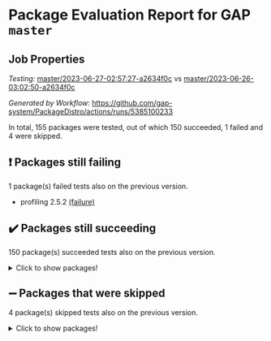 # Package Evaluation Report for GAP `master`

## Job Properties

*Testing:* [master/2023-06-27-02:57:27-a2634f0c](https://github.com/gap-system/PackageDistro/blob/data/reports/master/2023-06-27-02:57:27-a2634f0c) vs [master/2023-06-26-03:02:50-a2634f0c](https://github.com/gap-system/PackageDistro/blob/data/reports/master/2023-06-26-03:02:50-a2634f0c)

*Generated by Workflow:* https://github.com/gap-system/PackageDistro/actions/runs/5385100233

In total, 155 packages were tested, out of which 150 succeeded, 1 failed and 4 were skipped.

## :exclamation: Packages still failing

1 package(s) failed tests also on the previous version.
- profiling 2.5.2 [(failure)](https://github.com/gap-system/PackageDistro/actions/runs/5385100233/jobs/9773922057)

## :heavy_check_mark: Packages still succeeding

150 package(s) succeeded tests also on the previous version.
<details><summary>Click to show packages!</summary>

- 4ti2interface 2023.02-04 [(success)](https://github.com/gap-system/PackageDistro/actions/runs/5385100233/jobs/9773914775)
- ace 5.6.2 [(success)](https://github.com/gap-system/PackageDistro/actions/runs/5385100233/jobs/9773914873)
- aclib 1.3.2 [(success)](https://github.com/gap-system/PackageDistro/actions/runs/5385100233/jobs/9773914931)
- agt 0.3.1 [(success)](https://github.com/gap-system/PackageDistro/actions/runs/5385100233/jobs/9773914996)
- alnuth 3.2.1 [(success)](https://github.com/gap-system/PackageDistro/actions/runs/5385100233/jobs/9773915054)
- anupq 3.3.0 [(success)](https://github.com/gap-system/PackageDistro/actions/runs/5385100233/jobs/9773915124)
- atlasrep 2.1.6 [(success)](https://github.com/gap-system/PackageDistro/actions/runs/5385100233/jobs/9773915176)
- autodoc 2023.06.19 [(success)](https://github.com/gap-system/PackageDistro/actions/runs/5385100233/jobs/9773915246)
- automata 1.15 [(success)](https://github.com/gap-system/PackageDistro/actions/runs/5385100233/jobs/9773915301)
- automgrp 1.3.2 [(success)](https://github.com/gap-system/PackageDistro/actions/runs/5385100233/jobs/9773915384)
- autpgrp 1.11 [(success)](https://github.com/gap-system/PackageDistro/actions/runs/5385100233/jobs/9773915430)
- cap 2023.06-04 [(success)](https://github.com/gap-system/PackageDistro/actions/runs/5385100233/jobs/9773915490)
- caratinterface 2.3.5 [(success)](https://github.com/gap-system/PackageDistro/actions/runs/5385100233/jobs/9773915538)
- cddinterface 2022.11.01 [(success)](https://github.com/gap-system/PackageDistro/actions/runs/5385100233/jobs/9773915609)
- circle 1.6.6 [(success)](https://github.com/gap-system/PackageDistro/actions/runs/5385100233/jobs/9773915661)
- classicpres 1.22 [(success)](https://github.com/gap-system/PackageDistro/actions/runs/5385100233/jobs/9773915716)
- cohomolo 1.6.11 [(success)](https://github.com/gap-system/PackageDistro/actions/runs/5385100233/jobs/9773915785)
- congruence 1.2.5 [(success)](https://github.com/gap-system/PackageDistro/actions/runs/5385100233/jobs/9773915870)
- corelg 1.56 [(success)](https://github.com/gap-system/PackageDistro/actions/runs/5385100233/jobs/9773915922)
- crime 1.6 [(success)](https://github.com/gap-system/PackageDistro/actions/runs/5385100233/jobs/9773915989)
- crisp 1.4.6 [(success)](https://github.com/gap-system/PackageDistro/actions/runs/5385100233/jobs/9773916041)
- crypting 0.10.4 [(success)](https://github.com/gap-system/PackageDistro/actions/runs/5385100233/jobs/9773916105)
- cryst 4.1.26 [(success)](https://github.com/gap-system/PackageDistro/actions/runs/5385100233/jobs/9773916178)
- crystcat 1.1.10 [(success)](https://github.com/gap-system/PackageDistro/actions/runs/5385100233/jobs/9773916224)
- ctbllib 1.3.6 [(success)](https://github.com/gap-system/PackageDistro/actions/runs/5385100233/jobs/9773916284)
- cubefree 1.19 [(success)](https://github.com/gap-system/PackageDistro/actions/runs/5385100233/jobs/9773916346)
- curlinterface 2.3.2 [(success)](https://github.com/gap-system/PackageDistro/actions/runs/5385100233/jobs/9773916400)
- cvec 2.8.1 [(success)](https://github.com/gap-system/PackageDistro/actions/runs/5385100233/jobs/9773916468)
- datastructures 0.3.0 [(success)](https://github.com/gap-system/PackageDistro/actions/runs/5385100233/jobs/9773916526)
- deepthought 1.0.6 [(success)](https://github.com/gap-system/PackageDistro/actions/runs/5385100233/jobs/9773916599)
- design 1.8 [(success)](https://github.com/gap-system/PackageDistro/actions/runs/5385100233/jobs/9773916661)
- difsets 2.3.1 [(success)](https://github.com/gap-system/PackageDistro/actions/runs/5385100233/jobs/9773916789)
- digraphs 1.6.2 [(success)](https://github.com/gap-system/PackageDistro/actions/runs/5385100233/jobs/9773916954)
- edim 1.3.7 [(success)](https://github.com/gap-system/PackageDistro/actions/runs/5385100233/jobs/9773917027)
- example 4.3.4 [(success)](https://github.com/gap-system/PackageDistro/actions/runs/5385100233/jobs/9773917107)
- examplesforhomalg 2023.02-04 [(success)](https://github.com/gap-system/PackageDistro/actions/runs/5385100233/jobs/9773917182)
- factint 1.6.3 [(success)](https://github.com/gap-system/PackageDistro/actions/runs/5385100233/jobs/9773917249)
- ferret 1.0.9 [(success)](https://github.com/gap-system/PackageDistro/actions/runs/5385100233/jobs/9773917303)
- fga 1.5.0 [(success)](https://github.com/gap-system/PackageDistro/actions/runs/5385100233/jobs/9773917360)
- fining 1.5.5 [(success)](https://github.com/gap-system/PackageDistro/actions/runs/5385100233/jobs/9773917432)
- float 1.0.3 [(success)](https://github.com/gap-system/PackageDistro/actions/runs/5385100233/jobs/9773917502)
- format 1.4.3 [(success)](https://github.com/gap-system/PackageDistro/actions/runs/5385100233/jobs/9773917566)
- forms 1.2.9 [(success)](https://github.com/gap-system/PackageDistro/actions/runs/5385100233/jobs/9773917626)
- fplsa 1.2.6 [(success)](https://github.com/gap-system/PackageDistro/actions/runs/5385100233/jobs/9773917694)
- fr 2.4.12 [(success)](https://github.com/gap-system/PackageDistro/actions/runs/5385100233/jobs/9773917763)
- francy 2.0.3 [(success)](https://github.com/gap-system/PackageDistro/actions/runs/5385100233/jobs/9773917829)
- fwtree 1.3 [(success)](https://github.com/gap-system/PackageDistro/actions/runs/5385100233/jobs/9773917895)
- gapdoc 1.6.6 [(success)](https://github.com/gap-system/PackageDistro/actions/runs/5385100233/jobs/9773917961)
- gauss 2023.02-04 [(success)](https://github.com/gap-system/PackageDistro/actions/runs/5385100233/jobs/9773918033)
- gaussforhomalg 2023.02-04 [(success)](https://github.com/gap-system/PackageDistro/actions/runs/5385100233/jobs/9773918106)
- gbnp 1.0.5 [(success)](https://github.com/gap-system/PackageDistro/actions/runs/5385100233/jobs/9773918166)
- generalizedmorphismsforcap 2023.03-01 [(success)](https://github.com/gap-system/PackageDistro/actions/runs/5385100233/jobs/9773918226)
- genss 1.6.8 [(success)](https://github.com/gap-system/PackageDistro/actions/runs/5385100233/jobs/9773918315)
- gradedmodules 2023.02-04 [(success)](https://github.com/gap-system/PackageDistro/actions/runs/5385100233/jobs/9773918381)
- gradedringforhomalg 2023.02-04 [(success)](https://github.com/gap-system/PackageDistro/actions/runs/5385100233/jobs/9773918449)
- grape 4.9.0 [(success)](https://github.com/gap-system/PackageDistro/actions/runs/5385100233/jobs/9773918520)
- groupoids 1.73 [(success)](https://github.com/gap-system/PackageDistro/actions/runs/5385100233/jobs/9773918596)
- grpconst 2.6.4 [(success)](https://github.com/gap-system/PackageDistro/actions/runs/5385100233/jobs/9773918664)
- guarana 0.96.3 [(success)](https://github.com/gap-system/PackageDistro/actions/runs/5385100233/jobs/9773918746)
- guava 3.18 [(success)](https://github.com/gap-system/PackageDistro/actions/runs/5385100233/jobs/9773918818)
- hap 1.56 [(success)](https://github.com/gap-system/PackageDistro/actions/runs/5385100233/jobs/9773918886)
- hapcryst 0.1.15 [(success)](https://github.com/gap-system/PackageDistro/actions/runs/5385100233/jobs/9773918976)
- hecke 1.5.3 [(success)](https://github.com/gap-system/PackageDistro/actions/runs/5385100233/jobs/9773919052)
- help 3.5 [(success)](https://github.com/gap-system/PackageDistro/actions/runs/5385100233/jobs/9773919118)
- homalg 2023.02-05 [(success)](https://github.com/gap-system/PackageDistro/actions/runs/5385100233/jobs/9773919189)
- homalgtocas 2023.02-04 [(success)](https://github.com/gap-system/PackageDistro/actions/runs/5385100233/jobs/9773919241)
- idrel 2.45 [(success)](https://github.com/gap-system/PackageDistro/actions/runs/5385100233/jobs/9773919301)
- images 1.3.1 [(success)](https://github.com/gap-system/PackageDistro/actions/runs/5385100233/jobs/9773919362)
- intpic 0.3.0 [(success)](https://github.com/gap-system/PackageDistro/actions/runs/5385100233/jobs/9773919415)
- io 4.8.1 [(success)](https://github.com/gap-system/PackageDistro/actions/runs/5385100233/jobs/9773919475)
- io_forhomalg 2023.02-04 [(success)](https://github.com/gap-system/PackageDistro/actions/runs/5385100233/jobs/9773919549)
- irredsol 1.4.4 [(success)](https://github.com/gap-system/PackageDistro/actions/runs/5385100233/jobs/9773919616)
- json 2.1.1 [(success)](https://github.com/gap-system/PackageDistro/actions/runs/5385100233/jobs/9773919683)
- jupyterkernel 1.5.0 [(success)](https://github.com/gap-system/PackageDistro/actions/runs/5385100233/jobs/9773919748)
- jupyterviz 1.5.6 [(success)](https://github.com/gap-system/PackageDistro/actions/runs/5385100233/jobs/9773919840)
- kan 1.35 [(success)](https://github.com/gap-system/PackageDistro/actions/runs/5385100233/jobs/9773919921)
- kbmag 1.5.11 [(success)](https://github.com/gap-system/PackageDistro/actions/runs/5385100233/jobs/9773919998)
- laguna 3.9.6 [(success)](https://github.com/gap-system/PackageDistro/actions/runs/5385100233/jobs/9773920093)
- liealgdb 2.2.1 [(success)](https://github.com/gap-system/PackageDistro/actions/runs/5385100233/jobs/9773920156)
- liepring 2.8 [(success)](https://github.com/gap-system/PackageDistro/actions/runs/5385100233/jobs/9773920233)
- liering 2.4.2 [(success)](https://github.com/gap-system/PackageDistro/actions/runs/5385100233/jobs/9773920296)
- linearalgebraforcap 2023.06-02 [(success)](https://github.com/gap-system/PackageDistro/actions/runs/5385100233/jobs/9773920367)
- localizeringforhomalg 2023.02-04 [(success)](https://github.com/gap-system/PackageDistro/actions/runs/5385100233/jobs/9773920430)
- loops 3.4.3 [(success)](https://github.com/gap-system/PackageDistro/actions/runs/5385100233/jobs/9773920502)
- lpres 1.0.3 [(success)](https://github.com/gap-system/PackageDistro/actions/runs/5385100233/jobs/9773920569)
- majoranaalgebras 1.5.1 [(success)](https://github.com/gap-system/PackageDistro/actions/runs/5385100233/jobs/9773920647)
- mapclass 1.4.6 [(success)](https://github.com/gap-system/PackageDistro/actions/runs/5385100233/jobs/9773920724)
- matgrp 0.70 [(success)](https://github.com/gap-system/PackageDistro/actions/runs/5385100233/jobs/9773920770)
- matricesforhomalg 2023.02-04 [(success)](https://github.com/gap-system/PackageDistro/actions/runs/5385100233/jobs/9773920835)
- modisom 2.5.4 [(success)](https://github.com/gap-system/PackageDistro/actions/runs/5385100233/jobs/9773920905)
- modulepresentationsforcap 2023.06-02 [(success)](https://github.com/gap-system/PackageDistro/actions/runs/5385100233/jobs/9773920968)
- modules 2023.02-04 [(success)](https://github.com/gap-system/PackageDistro/actions/runs/5385100233/jobs/9773921028)
- monoidalcategories 2023.05-03 [(success)](https://github.com/gap-system/PackageDistro/actions/runs/5385100233/jobs/9773921086)
- nconvex 2022.09-01 [(success)](https://github.com/gap-system/PackageDistro/actions/runs/5385100233/jobs/9773921143)
- nilmat 1.4.2 [(success)](https://github.com/gap-system/PackageDistro/actions/runs/5385100233/jobs/9773921213)
- nock 1.5 [(success)](https://github.com/gap-system/PackageDistro/actions/runs/5385100233/jobs/9773921276)
- normalizinterface 1.3.6 [(success)](https://github.com/gap-system/PackageDistro/actions/runs/5385100233/jobs/9773921333)
- nq 2.5.10 [(success)](https://github.com/gap-system/PackageDistro/actions/runs/5385100233/jobs/9773921396)
- numericalsgps 1.3.1 [(success)](https://github.com/gap-system/PackageDistro/actions/runs/5385100233/jobs/9773921465)
- openmath 11.5.3 [(success)](https://github.com/gap-system/PackageDistro/actions/runs/5385100233/jobs/9773921536)
- orb 4.9.0 [(success)](https://github.com/gap-system/PackageDistro/actions/runs/5385100233/jobs/9773921610)
- packagemanager 1.4.1 [(success)](https://github.com/gap-system/PackageDistro/actions/runs/5385100233/jobs/9773921678)
- patternclass 2.4.3 [(success)](https://github.com/gap-system/PackageDistro/actions/runs/5385100233/jobs/9773921752)
- permut 2.0.4 [(success)](https://github.com/gap-system/PackageDistro/actions/runs/5385100233/jobs/9773921819)
- polenta 1.3.10 [(success)](https://github.com/gap-system/PackageDistro/actions/runs/5385100233/jobs/9773921873)
- polymaking 0.8.6 [(success)](https://github.com/gap-system/PackageDistro/actions/runs/5385100233/jobs/9773921938)
- primgrp 3.4.4 [(success)](https://github.com/gap-system/PackageDistro/actions/runs/5385100233/jobs/9773921996)
- qpa 1.34 [(success)](https://github.com/gap-system/PackageDistro/actions/runs/5385100233/jobs/9773922108)
- quagroup 1.8.3 [(success)](https://github.com/gap-system/PackageDistro/actions/runs/5385100233/jobs/9773922163)
- radiroot 2.9 [(success)](https://github.com/gap-system/PackageDistro/actions/runs/5385100233/jobs/9773922208)
- rcwa 4.7.1 [(success)](https://github.com/gap-system/PackageDistro/actions/runs/5385100233/jobs/9773922265)
- rds 1.8 [(success)](https://github.com/gap-system/PackageDistro/actions/runs/5385100233/jobs/9773922317)
- recog 1.4.2 [(success)](https://github.com/gap-system/PackageDistro/actions/runs/5385100233/jobs/9773922380)
- repndecomp 1.3.0 [(success)](https://github.com/gap-system/PackageDistro/actions/runs/5385100233/jobs/9773922444)
- repsn 3.1.1 [(success)](https://github.com/gap-system/PackageDistro/actions/runs/5385100233/jobs/9773922501)
- resclasses 4.7.3 [(success)](https://github.com/gap-system/PackageDistro/actions/runs/5385100233/jobs/9773922563)
- ringsforhomalg 2023.02-05 [(success)](https://github.com/gap-system/PackageDistro/actions/runs/5385100233/jobs/9773922634)
- sco 2023.02-04 [(success)](https://github.com/gap-system/PackageDistro/actions/runs/5385100233/jobs/9773922703)
- scscp 2.4.1 [(success)](https://github.com/gap-system/PackageDistro/actions/runs/5385100233/jobs/9773922791)
- semigroups 5.2.1 [(success)](https://github.com/gap-system/PackageDistro/actions/runs/5385100233/jobs/9773922869)
- sglppow 2.3 [(success)](https://github.com/gap-system/PackageDistro/actions/runs/5385100233/jobs/9773922923)
- sgpviz 0.999.5 [(success)](https://github.com/gap-system/PackageDistro/actions/runs/5385100233/jobs/9773922991)
- simpcomp 2.1.14 [(success)](https://github.com/gap-system/PackageDistro/actions/runs/5385100233/jobs/9773923055)
- singular 2023.02.09 [(success)](https://github.com/gap-system/PackageDistro/actions/runs/5385100233/jobs/9773923138)
- sl2reps 1.1 [(success)](https://github.com/gap-system/PackageDistro/actions/runs/5385100233/jobs/9773923204)
- sla 1.5.3 [(success)](https://github.com/gap-system/PackageDistro/actions/runs/5385100233/jobs/9773923284)
- smallgrp 1.5.3 [(success)](https://github.com/gap-system/PackageDistro/actions/runs/5385100233/jobs/9773923346)
- smallsemi 0.6.13 [(success)](https://github.com/gap-system/PackageDistro/actions/runs/5385100233/jobs/9773923411)
- sonata 2.9.6 [(success)](https://github.com/gap-system/PackageDistro/actions/runs/5385100233/jobs/9773923484)
- sophus 1.27 [(success)](https://github.com/gap-system/PackageDistro/actions/runs/5385100233/jobs/9773923562)
- spinsym 1.5.2 [(success)](https://github.com/gap-system/PackageDistro/actions/runs/5385100233/jobs/9773923656)
- standardff 0.9.4 [(success)](https://github.com/gap-system/PackageDistro/actions/runs/5385100233/jobs/9773923763)
- symbcompcc 1.3.2 [(success)](https://github.com/gap-system/PackageDistro/actions/runs/5385100233/jobs/9773923831)
- thelma 1.3 [(success)](https://github.com/gap-system/PackageDistro/actions/runs/5385100233/jobs/9773923897)
- tomlib 1.2.9 [(success)](https://github.com/gap-system/PackageDistro/actions/runs/5385100233/jobs/9773923969)
- toolsforhomalg 2023.05-01 [(success)](https://github.com/gap-system/PackageDistro/actions/runs/5385100233/jobs/9773924030)
- toric 1.9.5 [(success)](https://github.com/gap-system/PackageDistro/actions/runs/5385100233/jobs/9773924102)
- toricvarieties 2022.07.13 [(success)](https://github.com/gap-system/PackageDistro/actions/runs/5385100233/jobs/9773924178)
- transgrp 3.6.4 [(success)](https://github.com/gap-system/PackageDistro/actions/runs/5385100233/jobs/9773924251)
- ugaly 4.0.3 [(success)](https://github.com/gap-system/PackageDistro/actions/runs/5385100233/jobs/9773924328)
- unipot 1.5 [(success)](https://github.com/gap-system/PackageDistro/actions/runs/5385100233/jobs/9773924416)
- unitlib 4.2.0 [(success)](https://github.com/gap-system/PackageDistro/actions/runs/5385100233/jobs/9773924487)
- utils 0.82 [(success)](https://github.com/gap-system/PackageDistro/actions/runs/5385100233/jobs/9773924566)
- uuid 0.7 [(success)](https://github.com/gap-system/PackageDistro/actions/runs/5385100233/jobs/9773924635)
- walrus 0.9991 [(success)](https://github.com/gap-system/PackageDistro/actions/runs/5385100233/jobs/9773924707)
- wedderga 4.10.4 [(success)](https://github.com/gap-system/PackageDistro/actions/runs/5385100233/jobs/9773924792)
- xmod 2.91 [(success)](https://github.com/gap-system/PackageDistro/actions/runs/5385100233/jobs/9773924859)
- xmodalg 1.23 [(success)](https://github.com/gap-system/PackageDistro/actions/runs/5385100233/jobs/9773924961)
- yangbaxter 0.10.3 [(success)](https://github.com/gap-system/PackageDistro/actions/runs/5385100233/jobs/9773925033)
- zeromqinterface 0.14 [(success)](https://github.com/gap-system/PackageDistro/actions/runs/5385100233/jobs/9773925127)
</details>

## :heavy_minus_sign: Packages that were skipped

4 package(s) skipped tests also on the previous version.
<details><summary>Click to show packages!</summary>

- browse 1.8.21 [(skipped)](https://github.com/gap-system/PackageDistro/actions/runs/5385100233/jobs/9773752870)
- itc 1.5.1 [(skipped)](https://github.com/gap-system/PackageDistro/actions/runs/5385100233/jobs/9773752870)
- polycyclic 2.16 [(skipped)](https://github.com/gap-system/PackageDistro/actions/runs/5385100233/jobs/9773752870)
- xgap 4.31 [(skipped)](https://github.com/gap-system/PackageDistro/actions/runs/5385100233/jobs/9773752870)
</details>

